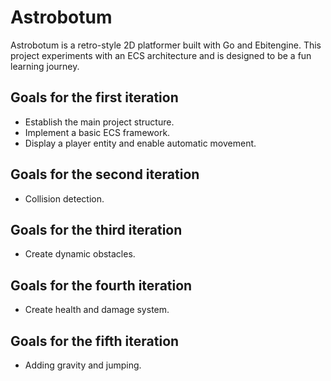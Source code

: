 # Astrobotum

Astrobotum is a retro-style 2D platformer built with Go and Ebitengine. This project experiments with an ECS architecture and is designed to be a fun learning journey.

## Goals for the first iteration

- Establish the main project structure.
- Implement a basic ECS framework.
- Display a player entity and enable automatic movement.

## Goals for the second iteration

- Collision detection.

## Goals for the third iteration

- Create dynamic obstacles.

## Goals for the fourth iteration

- Create health and damage system.

## Goals for the fifth iteration

- Adding gravity and jumping.

